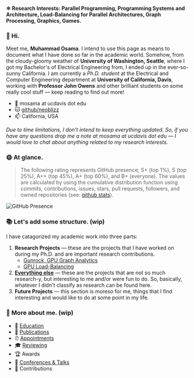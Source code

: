 #### ⚛️ Research Interests: Parallel Programming, Programming Systems and Architecture, Load-Balancing for Parallel Architectures, Graph Processing, Graphics, Games.

### :wave: Hi.
Meet me, **Muhammad Osama**. I intend to use this page as means to document what I have done so far in the academic world. Somehow, from the cloudy-gloomy weather of **University of Washington, Seattle**, where I got my Bachelor's of Electrical Engineering from, I ended up in the ever-so-sunny California. I am currently a *Ph.D. student* at the Electrical and Computer Engineering department at **University of California, Davis**, working with **Professor John Owens** and other brilliant students on some really cool stuff — keep reading to find out more!

* :email: mosama at ucdavis dot edu
* :cat: [github/neoblizz](https://github.com/neoblizz)
* :mailbox: California, USA

*Due to time limitations, I don't intend to keep everything updated. So, if you have any questions drop me a note at mosama at ucdavis dot edu — I would love to chat about anything related to my research interests.*

### :sun_with_face: At glance.
> The following rating represents GitHub presence; S+ (top 1%), S (top 25%), A++ (top 45%), A+ (top 60%), and B+ (everyone). The values are calculated by using the cumulative distribution function using commits, contributions, issues, stars, pull requests, followers, and owned repositories (see: [github stats](https://github.com/anuraghazra/github-readme-stats)).

![GitHub Presence](https://github-readme-stats.vercel.app/api?username=neoblizz&count_private=true&show_icons=true&theme=dracula)

### :books: Let's add some structure. (wip)
I have catagorized my academic work into three parts:

1. **Research Projects** — these are the projects that I have worked on during my Ph.D. and are important research contributions.
    - [Gunrock, GPU Graph Analytics](https://github.com/neoblizz/neoblizz/blob/main/research/GUNROCK.md)
    - [GPU Load-Balancing](https://github.com/neoblizz/neoblizz/blob/main/research/LOAD-BALANCE.md)
3. [**Everything else**](https://github.com/neoblizz?tab=repositories&q=&type=public&language=&sort=) — these are the projects that are not so much research-y, but interesting to me and/or were fun to do. So, basically, whatever I didn't classify as research can be found here.
4. **Future Projects** — this section is moreso for me, things that I find interesting and would like to do at some point in my life.

### :space_invader: More about me. (wip)
- 🌱 [Education](https://github.com/neoblizz/neoblizz/blob/main/about/EDUCATION.md)
- 📝 [Publications](https://github.com/neoblizz/neoblizz/blob/main/about/PUBLICATIONS.md)
- ⏰ [Appointments](https://github.com/neoblizz/neoblizz/blob/main/about/APPOINTMENTS.md)
- 🎓 [Reviewing](https://github.com/neoblizz/neoblizz/blob/main/about/REVIEWING.md)
- 🏆 Awards
- 🍍 [Conferences & Talks](https://github.com/neoblizz/neoblizz/blob/main/about/PRESENTATIONS.md)
- 🎉 Contributions
